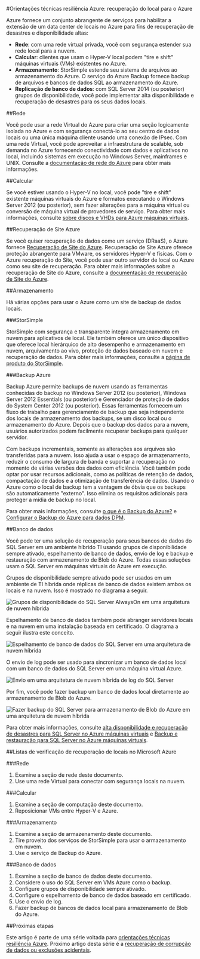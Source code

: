 <properties
   pageTitle="Orientações técnicas: recuperação do local para o Azure | Microsoft Azure"
   description="Artigo sobre a compreensão e a recuperação de projetar sistemas de infraestrutura de locais no Azure"
   services=""
   documentationCenter="na"
   authors="adamglick"
   manager="saladki"
   editor=""/>

<tags
   ms.service="resiliency"
   ms.devlang="na"
   ms.topic="article"
   ms.tgt_pltfrm="na"
   ms.workload="na"
   ms.date="08/18/2016"
   ms.author="aglick"/>

#<a name="azure-resiliency-technical-guidance-recovery-from-on-premises-to-azure"></a>Orientações técnicas resiliência Azure: recuperação do local para o Azure

Azure fornece um conjunto abrangente de serviços para habilitar a extensão de um data center de locais no Azure para fins de recuperação de desastres e disponibilidade altas:

* __Rede__: com uma rede virtual privada, você com segurança estender sua rede local para a nuvem.
* __Calcular__: clientes que usam o Hyper-V local podem "tire e shift" máquinas virtuais (VMs) existentes no Azure.
* __Armazenamento__: StorSimple estende seu sistema de arquivos ao armazenamento do Azure. O serviço do Azure Backup fornece backup de arquivos e bancos de dados SQL ao armazenamento do Azure.
* __Replicação de banco de dados__: com SQL Server 2014 (ou posterior) grupos de disponibilidade, você pode implementar alta disponibilidade e recuperação de desastres para os seus dados locais.

##<a name="networking"></a>Rede

Você pode usar a rede Virtual do Azure para criar uma seção logicamente isolada no Azure e com segurança conectá-lo ao seu centro de dados locais ou uma única máquina cliente usando uma conexão de IPsec. Com uma rede Virtual, você pode aproveitar a infraestrutura de scalable, sob demanda no Azure fornecendo conectividade com dados e aplicativos no local, incluindo sistemas em execução no Windows Server, mainframes e UNIX. Consulte a [documentação de rede do Azure](../virtual-network/virtual-networks-overview.md) para obter mais informações.

##<a name="compute"></a>Calcular

Se você estiver usando o Hyper-V no local, você pode "tire e shift" existente máquinas virtuais do Azure e formatos executando o Windows Server 2012 (ou posterior), sem fazer alterações para a máquina virtual ou conversão de máquina virtual de provedores de serviço. Para obter mais informações, consulte [sobre discos e VHDs para Azure máquinas virtuais](../virtual-machines/virtual-machines-linux-about-disks-vhds.md).

##<a name="azure-site-recovery"></a>Recuperação de Site Azure

Se você quiser recuperação de dados como um serviço (DRaaS), o Azure fornece [Recuperação de Site do Azure](https://azure.microsoft.com/services/site-recovery/). Recuperação de Site Azure oferece proteção abrangente para VMware, os servidores Hyper-V e físicas. Com o Azure recuperação do Site, você pode usar outro servidor de local ou Azure como seu site de recuperação. Para obter mais informações sobre a recuperação de Site do Azure, consulte a [documentação de recuperação de Site do Azure](https://azure.microsoft.com/documentation/services/site-recovery/).

##<a name="storage"></a>Armazenamento

Há várias opções para usar o Azure como um site de backup de dados locais.

###<a name="storsimple"></a>StorSimple

StorSimple com segurança e transparente integra armazenamento em nuvem para aplicativos de local. Ele também oferece um único dispositivo que oferece local hierárquico de alto desempenho e armazenamento em nuvem, arquivamento ao vivo, proteção de dados baseado em nuvem e recuperação de dados. Para obter mais informações, consulte a [página de produto do StorSimple](https://azure.microsoft.com/services/storsimple/).

###<a name="azure-backup"></a>Backup Azure

Backup Azure permite backups de nuvem usando as ferramentas conhecidas do backup no Windows Server 2012 (ou posterior), Windows Server 2012 Essentials (ou posterior) e Gerenciador de proteção de dados do System Center 2012 (ou posterior). Essas ferramentas fornecem um fluxo de trabalho para gerenciamento de backup que seja independente dos locais de armazenamento dos backups, se um disco local ou o armazenamento do Azure. Depois que o backup dos dados para a nuvem, usuários autorizados podem facilmente recuperar backups para qualquer servidor.

Com backups incrementais, somente as alterações aos arquivos são transferidas para a nuvem. Isso ajuda a usar o espaço de armazenamento, reduzir o consumo de largura de banda e suportar a recuperação no momento de várias versões dos dados com eficiência. Você também pode optar por usar recursos adicionais, como as políticas de retenção de dados, compactação de dados e a otimização de transferência de dados. Usando o Azure como o local de backup tem a vantagem de óbvia que os backups são automaticamente "externo". Isso elimina os requisitos adicionais para proteger a mídia de backup no local.

Para obter mais informações, consulte [o que é o Backup do Azure?](../backup/backup-introduction-to-azure-backup.md) e [Configurar o Backup do Azure para dados DPM](https://technet.microsoft.com/library/jj728752.aspx).

##<a name="database"></a>Banco de dados

Você pode ter uma solução de recuperação para seus bancos de dados do SQL Server em um ambiente híbrido TI usando grupos de disponibilidade sempre ativado, espelhamento de banco de dados, envio de log e backup e restauração com armazenamento de Blob do Azure. Todas essas soluções usam o SQL Server em máquinas virtuais do Azure em execução.

Grupos de disponibilidade sempre ativado pode ser usados em um ambiente de TI híbrida onde réplicas de banco de dados existem ambos os locais e na nuvem. Isso é mostrado no diagrama a seguir.

![Grupos de disponibilidade do SQL Server AlwaysOn em uma arquitetura de nuvem híbrida](./media/resiliency-technical-guidance-recovery-on-premises-azure/SQL_Server_Disaster_Recovery-3.png)

Espelhamento de banco de dados também pode abranger servidores locais e na nuvem em uma instalação baseada em certificado. O diagrama a seguir ilustra este conceito.

![Espelhamento de banco de dados do SQL Server em uma arquitetura de nuvem híbrida](./media/resiliency-technical-guidance-recovery-on-premises-azure/SQL_Server_Disaster_Recovery-4.png)

O envio de log pode ser usado para sincronizar um banco de dados local com um banco de dados do SQL Server em uma máquina virtual Azure.

![Envio em uma arquitetura de nuvem híbrida de log do SQL Server](./media/resiliency-technical-guidance-recovery-on-premises-azure/SQL_Server_Disaster_Recovery-5.png)

Por fim, você pode fazer backup um banco de dados local diretamente ao armazenamento de Blob do Azure.

![Fazer backup do SQL Server para armazenamento de Blob do Azure em uma arquitetura de nuvem híbrida](./media/resiliency-technical-guidance-recovery-on-premises-azure/SQL_Server_Disaster_Recovery-6.png)

Para obter mais informações, consulte [alta disponibilidade e recuperação de desastres para SQL Server no Azure máquinas virtuais](../virtual-machines/virtual-machines-windows-sql-high-availability-dr.md) e [Backup e restauração para SQL Server no Azure máquinas virtuais](../virtual-machines/virtual-machines-windows-sql-backup-recovery.md).

##<a name="checklists-for-on-premises-recovery-in-microsoft-azure"></a>Listas de verificação de recuperação de locais no Microsoft Azure

###<a name="networking"></a>Rede

  1. Examine a seção de rede deste documento.
  2. Use uma rede Virtual para conectar com segurança locais na nuvem.

###<a name="compute"></a>Calcular

  1. Examine a seção de computação deste documento.
  2. Reposicionar VMs entre Hyper-V e Azure.

###<a name="storage"></a>Armazenamento

  1. Examine a seção de armazenamento deste documento.
  2. Tire proveito dos serviços de StorSimple para usar o armazenamento em nuvem.
  3. Use o serviço de Backup do Azure.

###<a name="database"></a>Banco de dados

  1. Examine a seção de banco de dados deste documento.
  2. Considere o uso do SQL Server em VMs Azure como o backup.
  3. Configure grupos de disponibilidade sempre ativado.
  4. Configure o espelhamento de banco de dados baseado em certificado.
  5. Use o envio de log.
  6. Fazer backup de bancos de dados local para armazenamento de Blob do Azure.

##<a name="next-steps"></a>Próximas etapas

Este artigo é parte de uma série voltada para [orientações técnicas resiliência Azure](./resiliency-technical-guidance.md). Próximo artigo desta série é a [recuperação de corrupção de dados ou exclusões acidentais](./resiliency-technical-guidance-recovery-data-corruption.md).